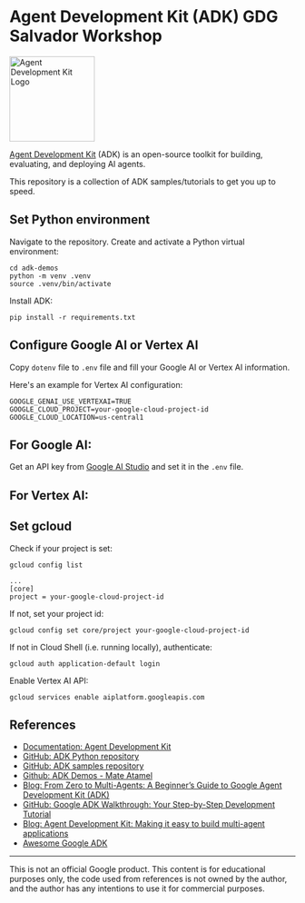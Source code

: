 # Agent Development Kit (ADK) GDG Salvador Workshop

<img src="https://github.com/google/adk-docs/blob/main/docs/assets/agent-development-kit.png" alt="Agent Development Kit Logo" width="150">

[Agent Development Kit](https://github.com/google/adk-python) (ADK) is an open-source toolkit for building, evaluating,
and deploying AI agents.

This repository is a collection of ADK samples/tutorials to get you up to speed.

## Set Python environment

Navigate to the repository. Create and activate a Python virtual environment:

```shell
cd adk-demos
python -m venv .venv
source .venv/bin/activate
```

Install ADK:

```shell
pip install -r requirements.txt
```

## Configure Google AI or Vertex AI

Copy `dotenv` file to `.env` file and fill your Google AI or Vertex AI information.

Here's an example for Vertex AI configuration:

```
GOOGLE_GENAI_USE_VERTEXAI=TRUE
GOOGLE_CLOUD_PROJECT=your-google-cloud-project-id
GOOGLE_CLOUD_LOCATION=us-central1
```

## For Google AI:

Get an API key from [Google AI Studio](https://aistudio.google.com/apikey)
and set it in the `.env` file.

## For Vertex AI:

## Set gcloud

Check if your project is set:

```shell
gcloud config list

...
[core]
project = your-google-cloud-project-id
```

If not, set your project id:

```shell
gcloud config set core/project your-google-cloud-project-id
```

If not in Cloud Shell (i.e. running locally), authenticate:

```shell
gcloud auth application-default login
```

Enable Vertex AI API:

```shell
gcloud services enable aiplatform.googleapis.com
```

## References

- [Documentation: Agent Development Kit](https://google.github.io/adk-docs/)
- [GitHub: ADK Python repository](https://github.com/google/adk-python)
- [GitHub: ADK samples repository](https://github.com/google/adk-samples)
- [Github: ADK Demos - Mate Atamel](https://github.com/meteatamel/adk-demos)
- [Blog: From Zero to Multi-Agents: A Beginner’s Guide to Google Agent Development Kit (ADK)](https://medium.com/@sokratis.kartakis/from-zero-to-multi-agents-a-beginners-guide-to-google-agent-development-kit-adk-b56e9b5f7861)
- [GitHub: Google ADK Walkthrough: Your Step-by-Step Development Tutorial](https://github.com/sokart/adk-walkthrough/tree/main)
- [Blog: Agent Development Kit: Making it easy to build multi-agent applications](https://developers.googleblog.com/en/agent-development-kit-easy-to-build-multi-agent-applications/)
- [Awesome Google ADK](https://github.com/tsubasakong/awesome-google-adk)

---

This is not an official Google product.
This content is for educational purposes only, the code used from references is not owned by the author, and the author has any intentions to use it for commercial purposes.